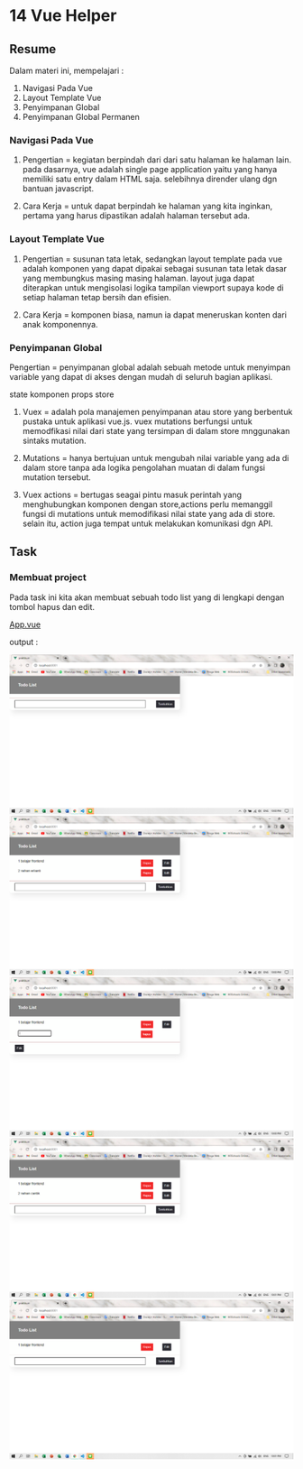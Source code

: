 # 14 Vue Helper

## Resume
Dalam materi ini, mempelajari :
1. Navigasi Pada Vue
2. Layout Template Vue
3. Penyimpanan Global
4. Penyimpanan Global Permanen

### Navigasi Pada Vue
1. Pengertian = kegiatan berpindah dari dari satu halaman ke halaman lain. pada dasarnya, vue adalah single page application yaitu yang hanya memiliki satu entry dalam HTML saja. selebihnya dirender ulang dgn bantuan javascript.

2. Cara Kerja = untuk dapat berpindah ke halaman yang kita inginkan, pertama yang harus dipastikan adalah halaman tersebut ada.

### Layout Template Vue

1. Pengertian = susunan tata letak, sedangkan layout template pada vue adalah komponen yang dapat dipakai sebagai susunan tata letak dasar yang membungkus masing masing halaman. layout juga dapat diterapkan untuk mengisolasi logika tampilan viewport supaya kode di setiap halaman tetap bersih dan efisien.

2. Cara Kerja = komponen biasa, namun ia dapat meneruskan konten dari anak komponennya.

### Penyimpanan Global

Pengertian = penyimpanan global adalah sebuah metode untuk menyimpan variable yang dapat di akses dengan mudah di seluruh bagian aplikasi.

state komponen
props
store

1. Vuex = adalah pola manajemen penyimpanan atau store yang berbentuk pustaka untuk aplikasi vue.js. vuex mutations berfungsi untuk memodfikasi nilai dari state yang tersimpan di dalam store mnggunakan sintaks mutation.

2. Mutations = hanya bertujuan untuk mengubah nilai variable yang ada di dalam store tanpa ada logika pengolahan muatan di dalam fungsi mutation tersebut.

3. Vuex actions = bertugas seagai pintu masuk perintah yang menghubungkan komponen dengan store,actions perlu memanggil fungsi di mutations untuk memodifikasi nilai state yang ada di store. selain itu, action juga tempat untuk melakukan komunikasi dgn API.


## Task
### Membuat project
Pada task ini kita akan membuat sebuah todo list yang di lengkapi dengan tombol hapus dan edit.

[App.vue](../14_Vue%20Helper/praktikum/src/App.vue)

output :

![Screenshot Content Pic 1](./screenshots/img1.png)
![Screenshot Content Pic 2](./screenshots/img2.png)
![Screenshot Content Pic 3](./screenshots/img3.png)
![Screenshot Content Pic 4](./screenshots/img4.png)
![Screenshot Content Pic 5](./screenshots/img5.png)

